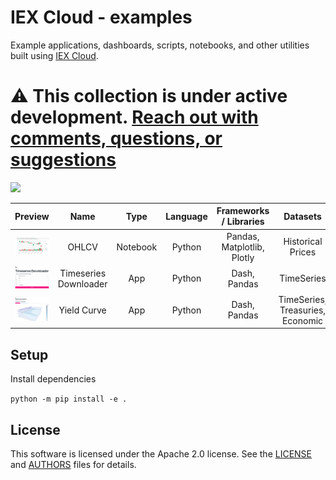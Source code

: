 # IEX Cloud - examples
Example applications, dashboards, scripts, notebooks, and other utilities built using [IEX Cloud](https://iexcloud.io/).

# ⚠️ This collection is under active development. [Reach out with comments, questions, or suggestions](https://iexcloud.io/community/developer)

[![](https://img.shields.io/badge/Launch-Cloud%20Instance-brightgreen?style=for-the-badge)](http://mybinder.org/v2/gh/iexcloud/examples/main?urlpath=lab)

| Preview | Name | Type | Language | Frameworks / Libraries | Datasets | Link |
|:---:|:---:|:---:|:---:|:---:|:---:|:---:|
| <img width="150" src="./docs/img/ohlcv.png" alt="OHLCV"></img> | OHLCV | Notebook | Python | Pandas, Matplotlib, Plotly | Historical Prices | [link](./notebooks/1_OHLCV.ipynb) |
| <img width="150" src="./docs/img/timeseries_downloader.png" alt="Timeseries Downloader"></img> | Timeseries Downloader | App | Python | Dash, Pandas | TimeSeries | [link](./iexexamples/dash/timeseries_downloader/) |
| <img width="150" src="./docs/img/dash_yield_curve.png" alt="Dash Yield Curve"></img> | Yield Curve | App | Python | Dash, Pandas | TimeSeries, Treasuries, Economic | [link](./iexexamples/dash/yield_curve/) |


## Setup
Install dependencies

`python -m pip install -e .`


## License

This software is licensed under the Apache 2.0 license. See the
[LICENSE](LICENSE) and [AUTHORS](AUTHORS) files for details.